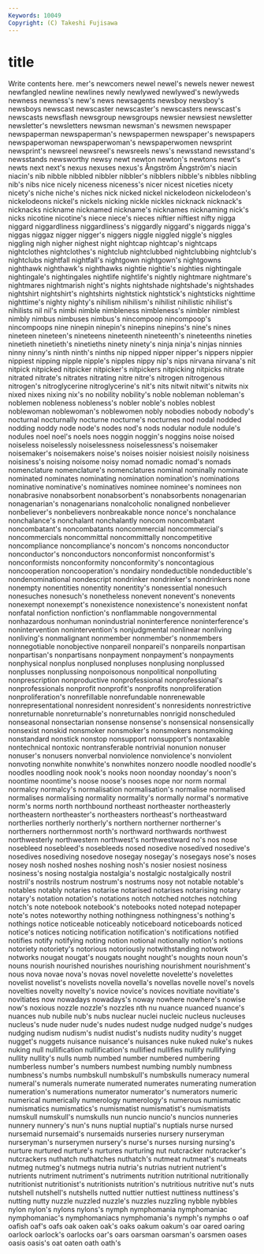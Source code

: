 ```yaml
---
Keywords: 10049 
Copyright: (C) Takeshi Fujisawa
---
```


# title

Write contents here.
mer's
newcomers newel newel's newels newer newest newfangled newline newlines newly
newlywed newlywed's newlyweds newness newness's new's news newsagents newsboy newsboy's
newsboys newscast newscaster newscaster's newscasters newscast's newscasts newsflash newsgroup newsgroups
newsier newsiest newsletter newsletter's newsletters newsman newsman's newsmen newspaper newspaperman
newspaperman's newspapermen newspaper's newspapers newspaperwoman newspaperwoman's newspaperwomen newsprint newsprint's newsreel
newsreel's newsreels news's newsstand newsstand's newsstands newsworthy newsy newt newton
newton's newtons newt's newts next next's nexus nexuses nexus's Ångström
Ångström's niacin niacin's nib nibble nibbled nibbler nibbler's nibblers nibble's
nibbles nibbling nib's nibs nice nicely niceness niceness's nicer nicest
niceties nicety nicety's niche niche's niches nick nicked nickel nickelodeon
nickelodeon's nickelodeons nickel's nickels nicking nickle nickles nicknack nicknack's nicknacks
nickname nicknamed nickname's nicknames nicknaming nick's nicks nicotine nicotine's niece
niece's nieces niftier niftiest nifty nigga niggard niggardliness niggardliness's niggardly
niggard's niggards nigga's niggas niggaz nigger nigger's niggers niggle niggled
niggle's niggles niggling nigh nigher nighest night nightcap nightcap's nightcaps
nightclothes nightclothes's nightclub nightclubbed nightclubbing nightclub's nightclubs nightfall nightfall's nightgown
nightgown's nightgowns nighthawk nighthawk's nighthawks nightie nightie's nighties nightingale nightingale's
nightingales nightlife nightlife's nightly nightmare nightmare's nightmares nightmarish night's nights
nightshade nightshade's nightshades nightshirt nightshirt's nightshirts nightstick nightstick's nightsticks nighttime
nighttime's nighty nighty's nihilism nihilism's nihilist nihilistic nihilist's nihilists nil
nil's nimbi nimble nimbleness nimbleness's nimbler nimblest nimbly nimbus nimbuses
nimbus's nincompoop nincompoop's nincompoops nine ninepin ninepin's ninepins ninepins's nine's
nines nineteen nineteen's nineteens nineteenth nineteenth's nineteenths nineties ninetieth ninetieth's
ninetieths ninety ninety's ninja ninja's ninjas ninnies ninny ninny's ninth
ninth's ninths nip nipped nipper nipper's nippers nippier nippiest nipping
nipple nipple's nipples nippy nip's nips nirvana nirvana's nit nitpick
nitpicked nitpicker nitpicker's nitpickers nitpicking nitpicks nitrate nitrated nitrate's nitrates
nitrating nitre nitre's nitrogen nitrogenous nitrogen's nitroglycerine nitroglycerine's nit's nits
nitwit nitwit's nitwits nix nixed nixes nixing nix's no nobility
nobility's noble nobleman nobleman's noblemen nobleness nobleness's nobler noble's nobles
noblest noblewoman noblewoman's noblewomen nobly nobodies nobody nobody's nocturnal nocturnally
nocturne nocturne's nocturnes nod nodal nodded nodding noddy node node's
nodes nod's nods nodular nodule nodule's nodules noel noel's noels
noes noggin noggin's noggins noise noised noiseless noiselessly noiselessness noiselessness's
noisemaker noisemaker's noisemakers noise's noises noisier noisiest noisily noisiness noisiness's
noising noisome noisy nomad nomadic nomad's nomads nomenclature nomenclature's nomenclatures
nominal nominally nominate nominated nominates nominating nomination nomination's nominations nominative
nominative's nominatives nominee nominee's nominees non nonabrasive nonabsorbent nonabsorbent's nonabsorbents
nonagenarian nonagenarian's nonagenarians nonalcoholic nonaligned nonbeliever nonbeliever's nonbelievers nonbreakable nonce
nonce's nonchalance nonchalance's nonchalant nonchalantly noncom noncombatant noncombatant's noncombatants noncommercial
noncommercial's noncommercials noncommittal noncommittally noncompetitive noncompliance noncompliance's noncom's noncoms nonconductor
nonconductor's nonconductors nonconformist nonconformist's nonconformists nonconformity nonconformity's noncontagious noncooperation noncooperation's
nondairy nondeductible nondeductible's nondenominational nondescript nondrinker nondrinker's nondrinkers none nonempty
nonentities nonentity nonentity's nonessential nonesuch nonesuches nonesuch's nonetheless nonevent nonevent's
nonevents nonexempt nonexempt's nonexistence nonexistence's nonexistent nonfat nonfatal nonfiction nonfiction's
nonflammable nongovernmental nonhazardous nonhuman nonindustrial noninterference noninterference's nonintervention nonintervention's nonjudgmental
nonlinear nonliving nonliving's nonmalignant nonmember nonmember's nonmembers nonnegotiable nonobjective nonpareil
nonpareil's nonpareils nonpartisan nonpartisan's nonpartisans nonpayment nonpayment's nonpayments nonphysical nonplus
nonplused nonpluses nonplusing nonplussed nonplusses nonplussing nonpoisonous nonpolitical nonpolluting nonprescription
nonproductive nonprofessional nonprofessional's nonprofessionals nonprofit nonprofit's nonprofits nonproliferation nonproliferation's nonrefillable
nonrefundable nonrenewable nonrepresentational nonresident nonresident's nonresidents nonrestrictive nonreturnable nonreturnable's nonreturnables
nonrigid nonscheduled nonseasonal nonsectarian nonsense nonsense's nonsensical nonsensically nonsexist nonskid
nonsmoker nonsmoker's nonsmokers nonsmoking nonstandard nonstick nonstop nonsupport nonsupport's nontaxable
nontechnical nontoxic nontransferable nontrivial nonunion nonuser nonuser's nonusers nonverbal nonviolence
nonviolence's nonviolent nonvoting nonwhite nonwhite's nonwhites nonzero noodle noodled noodle's
noodles noodling nook nook's nooks noon noonday noonday's noon's noontime
noontime's noose noose's nooses nope nor norm normal normalcy normalcy's
normalisation normalisation's normalise normalised normalises normalising normality normality's normally normal's
normative norm's norms north northbound northeast northeaster northeasterly northeastern northeaster's
northeasters northeast's northeastward northerlies northerly northerly's northern northerner northerner's northerners
northernmost north's northward northwards northwest northwesterly northwestern northwest's northwestward no's
nos nose nosebleed nosebleed's nosebleeds nosed nosedive nosedived nosedive's nosedives
nosediving nosedove nosegay nosegay's nosegays nose's noses nosey nosh noshed
noshes noshing nosh's nosier nosiest nosiness nosiness's nosing nostalgia nostalgia's
nostalgic nostalgically nostril nostril's nostrils nostrum nostrum's nostrums nosy not
notable notable's notables notably notaries notarise notarised notarises notarising notary
notary's notation notation's notations notch notched notches notching notch's note
notebook notebook's notebooks noted notepad notepaper note's notes noteworthy nothing
nothingness nothingness's nothing's nothings notice noticeable noticeably noticeboard noticeboards noticed
notice's notices noticing notification notification's notifications notified notifies notify notifying
noting notion notional notionally notion's notions notoriety notoriety's notorious notoriously
notwithstanding notwork notworks nougat nougat's nougats nought nought's noughts noun
noun's nouns nourish nourished nourishes nourishing nourishment nourishment's nous nova
novae nova's novas novel novelette novelette's novelettes novelist novelist's novelists
novella novella's novellas novelle novel's novels novelties novelty novelty's novice
novice's novices novitiate novitiate's novitiates now nowadays nowadays's noway nowhere
nowhere's nowise now's noxious nozzle nozzle's nozzles nth nu nuance
nuanced nuance's nuances nub nubile nub's nubs nuclear nuclei nucleic
nucleus nucleuses nucleus's nude nuder nude's nudes nudest nudge nudged
nudge's nudges nudging nudism nudism's nudist nudist's nudists nudity nudity's
nugget nugget's nuggets nuisance nuisance's nuisances nuke nuked nuke's nukes
nuking null nullification nullification's nullified nullifies nullify nullifying nullity nullity's
nulls numb numbed number numbered numbering numberless number's numbers numbest
numbing numbly numbness numbness's numbs numbskull numbskull's numbskulls numeracy numeral
numeral's numerals numerate numerated numerates numerating numeration numeration's numerations numerator
numerator's numerators numeric numerical numerically numerology numerology's numerous numismatic numismatics
numismatics's numismatist numismatist's numismatists numskull numskull's numskulls nun nuncio nuncio's
nuncios nunneries nunnery nunnery's nun's nuns nuptial nuptial's nuptials nurse
nursed nursemaid nursemaid's nursemaids nurseries nursery nurseryman nurseryman's nurserymen nursery's
nurse's nurses nursing nursing's nurture nurtured nurture's nurtures nurturing nut
nutcracker nutcracker's nutcrackers nuthatch nuthatches nuthatch's nutmeat nutmeat's nutmeats nutmeg
nutmeg's nutmegs nutria nutria's nutrias nutrient nutrient's nutrients nutriment nutriment's
nutriments nutrition nutritional nutritionally nutritionist nutritionist's nutritionists nutrition's nutritious nutritive
nut's nuts nutshell nutshell's nutshells nutted nuttier nuttiest nuttiness nuttiness's
nutting nutty nuzzle nuzzled nuzzle's nuzzles nuzzling nybble nybbles nylon
nylon's nylons nylons's nymph nymphomania nymphomaniac nymphomaniac's nymphomaniacs nymphomania's nymph's
nymphs o oaf oafish oaf's oafs oak oaken oak's oaks
oakum oakum's oar oared oaring oarlock oarlock's oarlocks oar's oars
oarsman oarsman's oarsmen oases oasis oasis's oat oaten oath oath's

